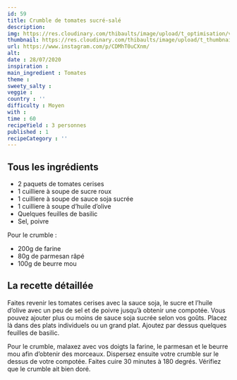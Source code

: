 ```yaml
---
id: 59
title: Crumble de tomates sucré-salé
description: 
img: https://res.cloudinary.com/thibaults/image/upload/t_optimisation/v1600456300/Recipes/20200728_crumble_tomates.jpg
thumbnail: https://res.cloudinary.com/thibaults/image/upload/t_thumbnail_josie/v1600456300/Recipes/20200728_crumble_tomates.jpg
url: https://www.instagram.com/p/CDMhT0uCXnm/
alt: 
date : 28/07/2020
inspiration :
main_ingredient : Tomates
theme : 
sweety_salty : 
veggie : 
country : ''
difficulty : Moyen
with : 
time : 60
recipeYield : 3 personnes
published : 1
recipeCategory : ''
---
```


## Tous les ingrédients
 - 2 paquets de tomates cerises
 - 1 cuilliere à soupe de sucre roux
 - 1 cuilliere à soupe de sauce soja sucrée
 - 1 cuilliere à soupe d’huile d’olive
 - Quelques feuilles de basilic
 - Sel, poivre

Pour le crumble :
 - 200g de farine
 - 80g de parmesan râpé
 - 100g de beurre mou


## La recette détaillée
Faites revenir les tomates cerises avec la sauce soja, le sucre et l’huile d’olive avec un peu de sel et de poivre jusqu’à obtenir une compotée. Vous pouvez ajouter plus ou moins de sauce soja sucrée selon vos goûts. Placez là dans des plats individuels ou un grand plat. Ajoutez par dessus quelques feuilles de basilic.

Pour le crumble, malaxez avec vos doigts la farine, le parmesan et le beurre mou afin d’obtenir des morceaux. Dispersez ensuite votre crumble sur le dessus de votre compotée. Faites cuire 30 minutes à 180 degrés. Vérifiez que le crumble ait bien doré.